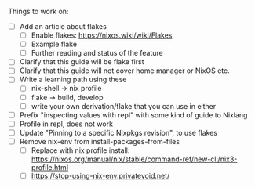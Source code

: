 
Things to work on:

* [ ] Add an article about flakes
  * [ ] Enable flakes: https://nixos.wiki/wiki/Flakes
  * [ ] Example flake
  * [ ] Further reading and status of the feature
* [ ] Clarify that this guide will be flake first
* [ ] Clarify that this guide will not cover home manager or NixOS etc.
* [ ] Write a learning path using these
  * [ ] nix-shell -> nix profile
  * [ ] flake -> build, develop
  * [ ] write your own derivation/flake that you can use in either
* [ ] Prefix "inspecting values with repl" with some kind of guide to Nixlang
* [ ] Profile in repl, does not work
* [ ] Update "Pinning to a specific Nixpkgs revision", to use flakes
* [ ] Remove nix-env from install-packages-from-files
  * [ ] Replace with nix profile install: https://nixos.org/manual/nix/stable/command-ref/new-cli/nix3-profile.html
  * [ ] https://stop-using-nix-env.privatevoid.net/